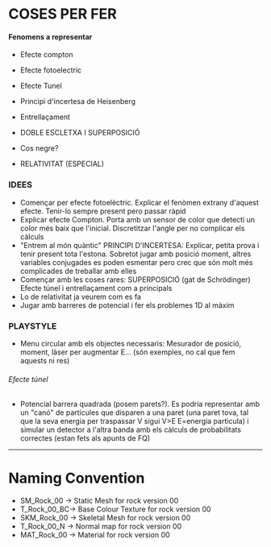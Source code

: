 # COSES PER FER

#### Fenomens a representar

- Efecte compton
- Efecte fotoelectric

- Efecte Tunel
- Principi d'incertesa de Heisenberg
- Entrellaçament
- DOBLE ESCLETXA I SUPERPOSICIÓ
- Cos negre?
- RELATIVITAT (ESPECIAL)

### IDEES

- Començar per efecte fotoelèctric. Explicar el fenòmen extrany d'aquest efecte. Tenir-lo sempre present pero passar ràpid
- Explicar efecte Compton. Porta amb un sensor de color que detecti un color més baix que l'inicial. Discretitzar l'angle per no complicar els càlculs
- "Entrem al món quàntic" PRINCIPI D'INCERTESA: Explicar, petita prova i tenir present tota l'estona. Sobretot jugar amb posició moment, altres variables conjugades es poden esmentar pero crec que són molt més complicades de treballar amb elles
- Començar amb les coses rares: SUPERPOSICIÓ (gat de Schrödinger) Efecte túnel i entrellaçament com a principals
- Lo de relativitat ja veurem com es fa
- Jugar amb barreres de potencial i fer els problemes 1D al màxim

### PLAYSTYLE

- Menu circular amb els objectes necessaris: Mesurador de posició, moment, làser per augmentar E... (són exemples, no cal que fem aquests ni res)
###### Efecte túnel
- Potencial barrera quadrada (posem parets?). Es podria representar amb un "canó" de partícules que disparen a una paret (una paret tova, tal que la seva energia per traspassar V sigui V>E E=energia particula) i simular un detector a l'altra banda amb els càlculs de probabilitats correctes (estan fets als apunts de FQ)

________________________________________________________________________________________________________________________________________________

# Naming Convention
- SM_Rock_00 -> Static Mesh for rock version 00
- T_Rock_00_BC-> Base Colour Texture for rock version 00
- SKM_Rock_00 -> Skeletal Mesh for rock version 00
- T_Rock_00_N -> Normal map for rock version 00
- MAT_Rock_00 -> Material for rock version 00
